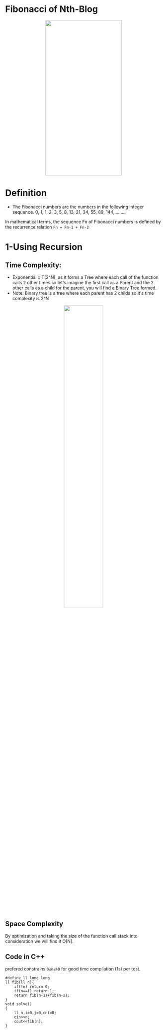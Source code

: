 # Fibonacci of Nth-Blog

<p align="center" width="100%">
    <img width="70%" height=500px src="https://user-images.githubusercontent.com/83988379/193649172-c308df87-5a69-40ca-81bf-70bcf62981b6.jpg">
</p>

# Definition 
* The Fibonacci numbers are the numbers in the following integer sequence.
0, 1, 1, 2, 3, 5, 8, 13, 21, 34, 55, 89, 144, ……..

In mathematical terms, the sequence Fn of Fibonacci numbers is defined by the recurrence relation `Fn = Fn-1 + Fn-2`


# 1-Using Recursion 

## Time Complexity: 
  * Exponential :: T(2^N), as it forms a Tree where each call of the function calls 2 other times so let's imagine the first call as a Parent and the 2 other calls as a      child for the parent, you will find a Binary Tree formed.
 * Note: Binary tree is a tree where each parent has 2 childs so it's time complexity is 2^N 
<p align="center" width="100%">
    <img width="50%" src="https://user-images.githubusercontent.com/83988379/193652325-0b3a22c1-05cc-4dc2-a787-591c71a2e241.png">
</p>

## Space Complexity 
By optimization and taking the size of the function call stack into consideration we will find it O[N].

## Code in C++
prefered constrains `0≤n≤40` for good time compilation (1s) per test.
```
#define ll long long
ll fib(ll n){
    if(!n) return 0;
    if(n==1) return 1;
    return fib(n-1)+fib(n-2);
}
void solve()
{
    ll n,i=0,j=0,cnt=0;
    cin>>n;
    cout<<fib(n);
}
```
